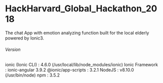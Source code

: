 # HackHarvard_Global_Hackathon_2018

The chat App with emotion analyzing function built for the local elderly powered by Ionic3.


###### Version
ionic (Ionic CLI)  : 4.6.0 (/usr/local/lib/node_modules/ionic)
Ionic Framework    : ionic-angular 3.9.2
@ionic/app-scripts : 3.2.1
NodeJS : v8.10.0 (/usr/bin/node)
npm    : 3.5.2